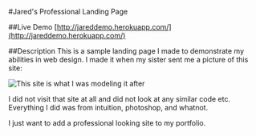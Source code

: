 ﻿#Jared's Professional Landing Page

##Live Demo
[http://jareddemo.herokuapp.com/](http://jareddemo.herokuapp.com/)

##Description
This is a sample landing page I made to demonstrate my abilities in web design.
I made it when my sister sent me a picture of this site: 

![This site is what I was modeling it after](http://i.imgur.com/wlv2NgL.png)


I did not visit that site at all and did not look at any similar code etc.
Everything I did was from intuition, photoshop, and whatnot.

I just want to add a professional looking site to my portfolio.